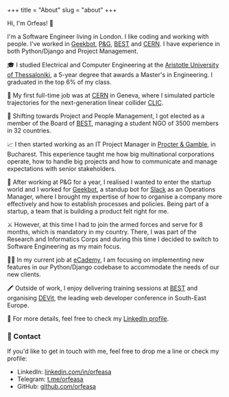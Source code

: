 +++
title = "About"
slug = "about"
+++

Hi, I'm Orfeas! 👋

I'm a Software Engineer living in London. I like coding and working with people. I've worked in [Geekbot](https://geekbot.com/), [P&G](https://pg.com/), [BEST](https://best.eu.org/) and [CERN](https://home.cern/). I have experience in both Python/Django and Project Management.

🎓 I studied Electrical and Computer Engineering at the [Aristotle University of Thessaloniki](https://www.auth.gr/en), a 5-year degree that awards a Master's in Engineering. I graduated in the top 6% of my class.

🧲 My first full-time job was at [CERN](https://home.cern/) in Geneva, where I simulated particle trajectories for the next-generation linear collider [CLIC](https://home.cern/science/accelerators/compact-linear-collider).

🎯 Shifting towards Project and People Management, I got elected as a member of the Board of [BEST](https://best.eu.org/), managing a student NGO of 3500 members in 32 countries.

📈 I then started working as an IT Project Manager in [Procter & Gamble](https://pg.com/), in Bucharest. This experience taught me how big multinational corporations operate, how to handle big projects and how to communicate and manage expectations with senior stakeholders.

🤖 After working at P&G for a year, I realised I wanted to enter the startup world and I worked for [Geekbot](https://geekbot.com/), a standup bot for [Slack](https://slack.com/) as an Operations Manager, where I brought my expertise of how to organise a company more effectively and how to establish processes and policies. Being part of a startup, a team that is building a product felt right for me.

⚔ However, at this time I had to join the armed forces and serve for 8 months, which is mandatory in my country. There, I was part of the Research and Informatics Corps and during this time I decided to switch to Software Engineering as my main focus.

👨‍💻 In my current job at [eCademy](https://ecademy.gr/), I am focusing on implementing new features in our Python/Django codebase to accommodate the needs of our new clients.

🖍️ Outside of work, I enjoy delivering training sessions at [BEST](https://best.eu.org/) and organising [DEVit](https://devitconf.org/), the leading web developer conference in South-East Europe.

🔎 For more details, feel free to check my [LinkedIn profile](https://www.linkedin.com/in/orfeasa/).

### 💬 Contact 

If you'd like to get in touch with me, feel free to drop me a line οr check my profile:

* LinkedIn: [linkedin.com/in/orfeasa](https://www.linkedin.com/in/orfeasa/)
* Telegram: [t.me/orfeasa](https://t.me/orfeasa)
* GitHub: [github.com/orfeasa](https://github.com/orfeasa/)
<!--TODO: add that I write code to build a product and not museum code and fontawesome icons -->